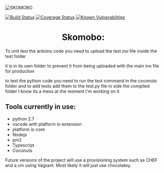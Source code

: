 <style>
    h1{
        text-align: center
    }

    img{
        align: center
    }

</style>
![SKOMOBO](https://github.com/Ulfasaar/skomobo/raw/New_Architecture/Resources/icon.jpg)

[![Build Status](https://travis-ci.org/Ulfasaar/skomobo.svg?branch=master)](https://travis-ci.org/Ulfasaar/skomobo)
[![Coverage Status](https://coveralls.io/repos/github/Ulfasaar/skomobo/badge.svg)](https://coveralls.io/github/Ulfasaar/skomobo)
[![Known Vulnerabilities](https://snyk.io/test/github/ulfasaar/skomobo/badge.svg?targetFile=Code%2FServer%2Fpackage.json)](https://snyk.io/test/github/ulfasaar/skomobo?targetFile=Code%2FServer%2Fpackage.json)

# Skomobo:

To unit test the arduino code you need to upload the test.ino file inside the test folder

it is in its own folder to prevent it from being uploaded with the main ino file for production

to test the python code you need to run the test command in the coconuts folder and to add tests add them to the test.py file in side the compiled folder I know its a mess at the moment I'm working on it

## Tools currently in use:

- python 2.7
- vscode with platform io extension
- platform io core
- Nodejs
- pm2
- Typescript
- Coconuts

Future versions of the project will use a provisioning system such as CHEF and a vm using Vagrant. Most likely it will just use chocolatey.
